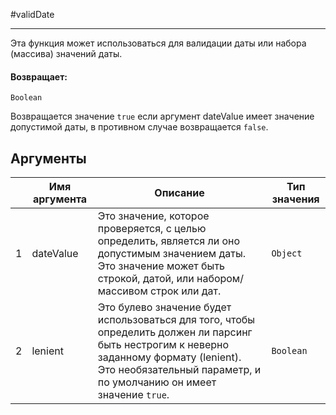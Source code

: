 #validDate

---

Эта функция может использоваться для валидации даты или набора (массива) значений даты.

#### Возвращает:

`Boolean`

Возвращается значение `true` если аргумент dateValue имеет значение допустимой даты, в противном случае
возвращается `false`.

## Аргументы

|  | Имя аргумента | Описание | Тип значения |
| --- | --- | --- | --- |
| 1 | dateValue | Это значение, которое проверяется, с целью определить, является ли оно допустимым значением даты. Это значение может быть строкой, датой, или набором/массивом строк или дат. | `Object` |
| 2 | lenient | Это булево значение будет использоваться для того, чтобы определить должен ли парсинг быть нестрогим к неверно заданному формату (lenient). Это необязательный параметр, и по умолчанию он имеет значение `true`. | `Boolean` |

